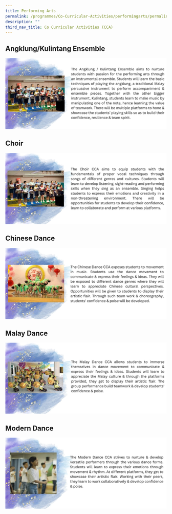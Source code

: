```yaml
---
title: Performing Arts
permalink: /programmes/Co-Curricular-Activities/performingarts/permalink/
description: ""
third_nav_title: Co Curricular Activities (CCA)
---
```

## **Angklung/Kulintang Ensemble**
![](/images/Programmes/2022/CCA/CCA-7.jpg)
## **Choir**
![](/images/Programmes/2022/CCA/CCA-8.jpg)
## **Chinese Dance**
![](/images/Programmes/2022/CCA/CCA-9.jpg)
## **Malay Dance**
![](/images/Programmes/2022/CCA/CCA-10.jpg)
## **Modern Dance**
![](/images/Programmes/2022/CCA/CCA-11.jpg)